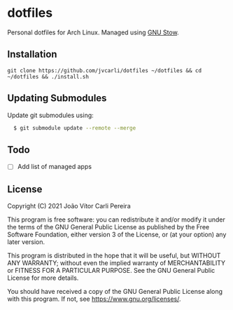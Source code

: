 # dotfiles

Personal dotfiles for Arch Linux. Managed using [GNU Stow](https://www.gnu.org/software/stow/).

## Installation

`git clone https://github.com/jvcarli/dotfiles ~/dotfiles && cd ~/dotfiles &&
./install.sh`

## Updating Submodules

Update git submodules using:

```bash
  $ git submodule update --remote --merge
```

## Todo

- [ ] Add list of managed apps

## License

Copyright (C) 2021 João Vítor Carli Pereira

This program is free software: you can redistribute it and/or modify
it under the terms of the GNU General Public License as published by
the Free Software Foundation, either version 3 of the License, or
(at your option) any later version.

This program is distributed in the hope that it will be useful,
but WITHOUT ANY WARRANTY; without even the implied warranty of
MERCHANTABILITY or FITNESS FOR A PARTICULAR PURPOSE.  See the
GNU General Public License for more details.

You should have received a copy of the GNU General Public License
along with this program.  If not, see <https://www.gnu.org/licenses/>.
